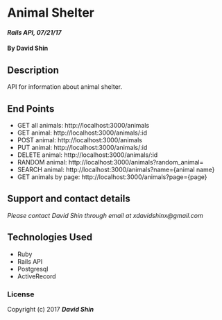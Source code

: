 # Animal Shelter

#### _Rails API, 07/21/17_

#### By **David Shin**

## Description

API for information about animal shelter.

## End Points

* GET all animals: http://localhost:3000/animals
* GET animal: http://localhost:3000/animals/:id
* POST animal: http://localhost:3000/animals
* PUT animal: http://localhost:3000/animals/:id
* DELETE animal: http://localhost:3000/animals/:id
* RANDOM animal: http://localhost:3000/animals?random_animal=
* SEARCH animal: http://localhost:3000/animals?name={animal name}
* GET animals by page: http://localhost:3000/animals?page={page}

## Support and contact details

_Please contact David Shin through email at xdavidshinx@gmail.com_

## Technologies Used

* Ruby
* Rails API
* Postgresql
* ActiveRecord

### License

Copyright (c) 2017 **_David Shin_**
